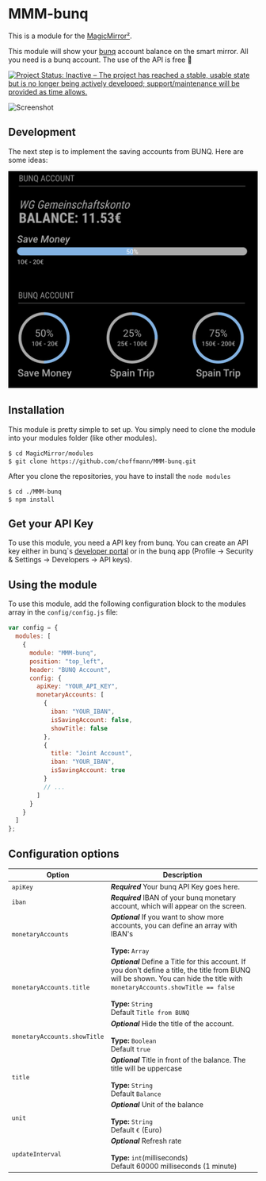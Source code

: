 # MMM-bunq

This is a module for the [MagicMirror²](https://github.com/MichMich/MagicMirror/).

This module will show your [bunq](https://www.bunq.com/) account balance on the smart mirror. All you need is a bunq account. The use of the API is free 🙌

[![Project Status: Inactive – The project has reached a stable, usable state but is no longer being actively developed; support/maintenance will be provided as time allows.](https://www.repostatus.org/badges/latest/inactive.svg)](https://www.repostatus.org/#inactive)

![Screenshot](img/img.png)

## Development

The next step is to implement the saving accounts from BUNQ. Here are some ideas:

![Ideas](img/idea.png)

## Installation

This module is pretty simple to set up. You simply need to clone the module into your modules folder (like other modules).

```
$ cd MagicMirror/modules
$ git clone https://github.com/choffmann/MMM-bunq.git
```

After you clone the repositories, you have to install the `node modules`

```
$ cd ./MMM-bunq
$ npm install
```

## Get your API Key

To use this module, you need a API key from bunq. You can create an API key either in bunq`s [developer portal](https://developer.bunq.com/) or in the bunq app (Profile → Security & Settings → Developers → API keys).

## Using the module

To use this module, add the following configuration block to the modules array in the `config/config.js` file:

```js
var config = {
  modules: [
    {
      module: "MMM-bunq",
      position: "top_left",
      header: "BUNQ Account",
      config: {
        apiKey: "YOUR_API_KEY",
        monetaryAccounts: [
          {
            iban: "YOUR_IBAN",
            isSavingAccount: false,
            showTitle: false
          },
          {
            title: "Joint Account",
            iban: "YOUR_IBAN",
            isSavingAccount: true
          }
          // ...
        ]
      }
    }
  ]
};
```

## Configuration options

| Option                       | Description                                                                                                                                                                                                                                |
| ---------------------------- | ------------------------------------------------------------------------------------------------------------------------------------------------------------------------------------------------------------------------------------------ |
| `apiKey`                     | **_Required_** Your bunq API Key goes here.                                                                                                                                                                                                |
| `iban`                       | **_Required_** IBAN of your bunq monetary account, which will appear on the screen.                                                                                                                                                        |
| `monetaryAccounts`           | **_Optional_** If you want to show more accounts, you can define an array with IBAN's <br><br>**Type:** `Array`                                                                                                                            |
| `monetaryAccounts.title`     | **_Optional_** Define a Title for this account. If you don't define a title, the title from BUNQ will be shown. You can hide the title with `monetaryAccounts.showTitle == false` <br><br>**Type:** `String` <br>Default `Title from BUNQ` |
| `monetaryAccounts.showTitle` | **_Optional_** Hide the title of the account. <br><br>**Type:** `Boolean` <br>Default `true`                                                                                                                                               |
| `title`                      | **_Optional_** Title in front of the balance. The title will be uppercase <br><br>**Type:** `String` <br>Default `Balance`                                                                                                                 |
| `unit`                       | **_Optional_** Unit of the balance <br><br>**Type:** `String` <br>Default `€` (Euro)                                                                                                                                                       |
| `updateInterval`             | **_Optional_** Refresh rate <br><br>**Type:** `int`(milliseconds) <br>Default 60000 milliseconds (1 minute)                                                                                                                                |
